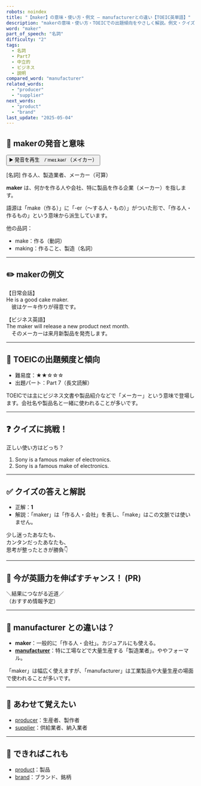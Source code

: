 ```yaml
---
robots: noindex
title: "【maker】の意味・使い方・例文 ― manufacturerとの違い【TOEIC英単語】"
description: "makerの意味・使い方・TOEICでの出題傾向をやさしく解説。例文・クイズ付きでmanufacturerとの違いもわかりやすく学べます。"
word: "maker"
part_of_speech: "名詞"
difficulty: "2"
tags:
  - 名詞
  - Part7
  - 中立的
  - ビジネス
  - 説明
compared_word: "manufacturer"
related_words:
  - "producer"
  - "supplier"
next_words:
  - "product"
  - "brand"
last_update: "2025-05-04"
---
```


## 🔰 makerの発音と意味

<button class="play-audio" onclick="playTTS('maker')">
  <span class="play-audio-main">
    ▶️ 発音を再生　/ˈmeɪ.kər/
  </span>
  <span class="play-audio-sub">
    （メイカー）
  </span>
</button>

[名詞] 作る人、製造業者、メーカー（可算）

**maker** は、何かを作る人や会社、特に製品を作る企業（メーカー）を指します。

語源は「make（作る）」に「-er（～する人・もの）」がついた形で、「作る人・作るもの」という意味から派生しています。

他の品詞：  
- make：作る（動詞）
- making：作ること、製造（名詞）

---

## ✏️ makerの例文

【日常会話】  
He is a good cake maker.  
　彼はケーキ作りが得意です。

【ビジネス英語】  
The maker will release a new product next month.  
　そのメーカーは来月新製品を発売します。

---

## 🎯 TOEICの出題頻度と傾向

- 難易度：★★☆☆☆
- 出題パート：Part 7（長文読解）

TOEICでは主にビジネス文書や製品紹介などで「メーカー」という意味で登場します。会社名や製品名と一緒に使われることが多いです。

---

## ❓ クイズに挑戦！

正しい使い方はどっち？

1. Sony is a famous maker of electronics.  
2. Sony is a famous make of electronics.

---

## ✅ クイズの答えと解説

- 正解：**1**
- 解説：「maker」は「作る人・会社」を表し、「make」はこの文脈では使いません。

少し迷ったあなたも、  
カンタンだったあなたも、  
思考が整ったときが勝負👇️

---

## 🚀 今が英語力を伸ばすチャンス！ (PR)

<div class="info-center">
＼結果につながる近道／<br>  
（おすすめ情報予定）
</div>

---

## 🤔  manufacturer との違いは？

- **maker**：一般的に「作る人・会社」。カジュアルにも使える。
- **[manufacturer](/manufacturer)**：特に工場などで大量生産する「製造業者」。ややフォーマル。

「maker」は幅広く使えますが、「manufacturer」は工業製品や大量生産の場面で使われることが多いです。

---

## 🧩 あわせて覚えたい

- [producer](/producer)：生産者、製作者
- [supplier](/supplier)：供給業者、納入業者

---

## 📖 できればこれも

- [product](/product)：製品
- [brand](/brand)：ブランド、銘柄

<!-- cvid: aid33_bid32 -->

